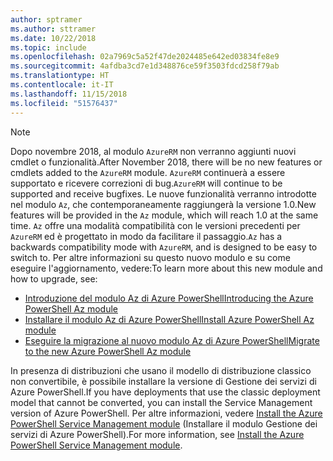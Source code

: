 ```yaml
---
author: sptramer
ms.author: sttramer
ms.date: 10/22/2018
ms.topic: include
ms.openlocfilehash: 02a7969c5a52f47de2024485e642ed03834fe8e9
ms.sourcegitcommit: 4afdba3cd7e1d348876ce59f3503fdcd258f79ab
ms.translationtype: HT
ms.contentlocale: it-IT
ms.lasthandoff: 11/15/2018
ms.locfileid: "51576437"
---
```

> [!NOTE]
> 
> <span data-ttu-id="b0fc7-101">Dopo novembre 2018, al modulo `AzureRM` non verranno aggiunti nuovi cmdlet o funzionalità.</span><span class="sxs-lookup"><span data-stu-id="b0fc7-101">After November 2018, there will be no new features or cmdlets added to the `AzureRM` module.</span></span> <span data-ttu-id="b0fc7-102">`AzureRM` continuerà a essere supportato e ricevere correzioni di bug.</span><span class="sxs-lookup"><span data-stu-id="b0fc7-102">`AzureRM` will continue to be supported and receive bugfixes.</span></span> <span data-ttu-id="b0fc7-103">Le nuove funzionalità verranno introdotte nel modulo `Az`, che contemporaneamente raggiungerà la versione 1.0.</span><span class="sxs-lookup"><span data-stu-id="b0fc7-103">New features will be provided in the `Az` module, which will reach 1.0 at the same time.</span></span> <span data-ttu-id="b0fc7-104">`Az` offre una modalità compatibilità con le versioni precedenti per `AzureRM` ed è progettato in modo da facilitare il passaggio.</span><span class="sxs-lookup"><span data-stu-id="b0fc7-104">`Az` has a backwards compatibility mode with `AzureRM`, and is designed to be easy to switch to.</span></span> <span data-ttu-id="b0fc7-105">Per altre informazioni su questo nuovo modulo e su come eseguire l'aggiornamento, vedere:</span><span class="sxs-lookup"><span data-stu-id="b0fc7-105">To learn more about this new module and how to upgrade, see:</span></span>
>
> * [<span data-ttu-id="b0fc7-106">Introduzione del modulo Az di Azure PowerShell</span><span class="sxs-lookup"><span data-stu-id="b0fc7-106">Introducing the Azure PowerShell Az module</span></span>](/powershell/azure/new-azureps-module-az)
> * [<span data-ttu-id="b0fc7-107">Installare il modulo Az di Azure PowerShell</span><span class="sxs-lookup"><span data-stu-id="b0fc7-107">Install Azure PowerShell Az module</span></span>](/powershell/azure/install-az-ps)
> * [<span data-ttu-id="b0fc7-108">Eseguire la migrazione al nuovo modulo Az di Azure PowerShell</span><span class="sxs-lookup"><span data-stu-id="b0fc7-108">Migrate to the new Azure PowerShell Az module</span></span>](/powershell/azure/migrate-from-azurerm-to-az)
>
> <span data-ttu-id="b0fc7-109">In presenza di distribuzioni che usano il modello di distribuzione classico non convertibile, è possibile installare la versione di Gestione dei servizi di Azure PowerShell.</span><span class="sxs-lookup"><span data-stu-id="b0fc7-109">If you have deployments that use the classic deployment model that cannot be converted, you can install the Service Management version of Azure PowerShell.</span></span> <span data-ttu-id="b0fc7-110">Per altre informazioni, vedere [Install the Azure PowerShell Service Management module](/powershell/azure/servicemanagement/install-azure-ps) (Installare il modulo Gestione dei servizi di Azure PowerShell).</span><span class="sxs-lookup"><span data-stu-id="b0fc7-110">For more information, see [Install the Azure PowerShell Service Management module](/powershell/azure/servicemanagement/install-azure-ps).</span></span>
